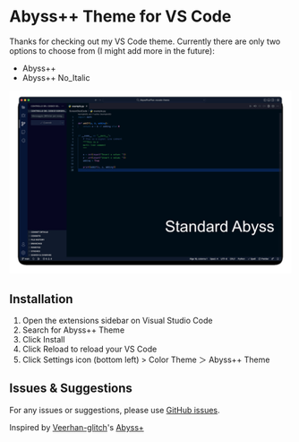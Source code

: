 # Abyss++ Theme for VS Code

Thanks for checking out my VS Code theme. Currently there are only two options to choose from (I might add more in the future):

- Abyss++
- Abyss++ No_Italic

![Abyss++ Theme Demo](Images/AbyssPlusPlus.gif)
## Installation

1. Open the extensions sidebar on Visual Studio Code
2. Search for Abyss++ Theme
3. Click Install
4. Click Reload to reload your VS Code
5. Click Settings icon (bottom left) > Color Theme ＞ Abyss++ Theme

## Issues & Suggestions

For any issues or suggestions, please use [GitHub issues](https://github.com/Glydric22/AbyssPlusPlus-vscode-theme/issues).


Inspired by [Veerhan-glitch](https://github.com/Veerhan-glitch)'s [Abyss+](https://github.com/Veerhan-glitch/AbyssPlus-vscode-theme)